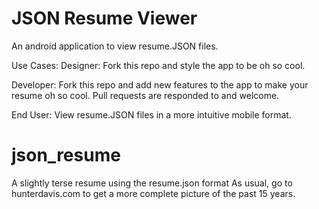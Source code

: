 # JSON Resume Viewer
An android application to view resume.JSON files.  

Use Cases:
Designer:
Fork this repo and style the app to be oh so cool.

Developer:
Fork this repo and add new features to the app to make your resume oh so cool.  Pull requests are responded to and welcome.

End User:
View resume.JSON files in a more intuitive mobile format.

# json_resume
A slightly terse resume using the resume.json format
As usual, go to hunterdavis.com to get a more complete picture of the past 15 years.
